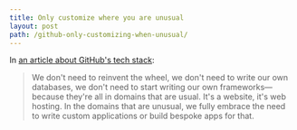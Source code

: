 ```yaml
---
title: Only customize where you are unusual
layout: post
path: /github-only-customizing-when-unusual/
---
```


In [an article about GitHub's tech stack](https://medium.com/s-c-a-l-e/github-scaling-on-ruby-with-a-nomadic-tech-team-4db562b96dcd):

> We don't need to reinvent the wheel, we don't need to write our own databases, we don't need to start writing our own frameworks—because they're all in domains that are usual. It's a website, it's web hosting. In the domains that are unusual, we fully embrace the need to write custom applications or build bespoke apps for that.

